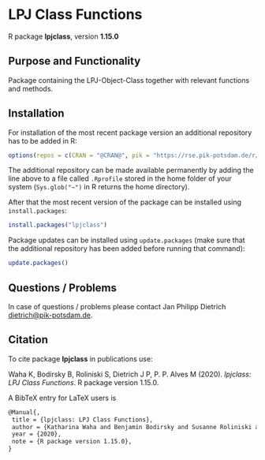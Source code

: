 # LPJ Class Functions

R package **lpjclass**, version **1.15.0**

  

## Purpose and Functionality

Package containing the LPJ-Object-Class together with relevant functions and methods.


## Installation

For installation of the most recent package version an additional repository has to be added in R:

```r
options(repos = c(CRAN = "@CRAN@", pik = "https://rse.pik-potsdam.de/r/packages"))
```
The additional repository can be made available permanently by adding the line above to a file called `.Rprofile` stored in the home folder of your system (`Sys.glob("~")` in R returns the home directory).

After that the most recent version of the package can be installed using `install.packages`:

```r 
install.packages("lpjclass")
```

Package updates can be installed using `update.packages` (make sure that the additional repository has been added before running that command):

```r 
update.packages()
```

## Questions / Problems

In case of questions / problems please contact Jan Philipp Dietrich <dietrich@pik-potsdam.de>.

## Citation

To cite package **lpjclass** in publications use:

Waha K, Bodirsky B, Roliniski S, Dietrich J P, P. P. Alves M (2020). _lpjclass: LPJ Class Functions_. R package version
1.15.0.

A BibTeX entry for LaTeX users is

 ```latex
@Manual{,
  title = {lpjclass: LPJ Class Functions},
  author = {Katharina Waha and Benjamin Bodirsky and Susanne Roliniski and Jan Philipp Dietrich and Marcos {P. P. Alves}},
  year = {2020},
  note = {R package version 1.15.0},
}
```

